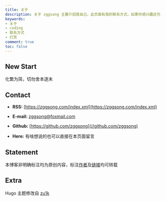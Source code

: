 ```yaml
---
title: 关于
description: 关于 zggsong 主要介绍我自己，此页面有我的联系方式，如果你感兴趣还可以对我进行打赏
keywords:
- 关于
- coding
- 联系方式
- 打赏
comment: true
toc: false
---
```


## New Start

化繁为简，切勿舍本逐末

## Contact
- __RSS:__ [https://zggsong.com/index.xml](https://zggsong.com/index.xml)

- __E-mail:__ [zggsong@foxmail.com](mailto:zggsong@foxmail.com)

- __Github:__ [https://github.com/zggsong](//github.com/zggsong)

- __Here:__ 有啥想说的也可以直接在本页面留言

## Statement

本博客非明确标注均为原创内容，标注[作者](//www.zggsong.com)及[链接](//www.zggsong.com)均可转载

## Extra

Hugo 主题修改自 [zu1k](https://zu1k.com/)